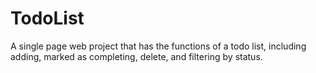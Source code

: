 # TodoList
A single page web project that has the functions of a todo list, including adding, marked as completing, delete, and filtering by status.
